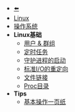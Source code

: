 - [⬅️](/README)
- [Linux](linux/)
- [操作系统](linux/os)
- **Linux基础**
    - [用户 & 群组](linux/user-management)
    - [定时任务](linux/cron)
    - [守护进程的启动](linux/daemon)
    - [标准I/O的重定向](linux/stdio-redirect)
    - [文件链接](linux/link)
    - [Proc目录](linux/proc)
- **Tips**
    - [基本操作一页纸](linux/basic)